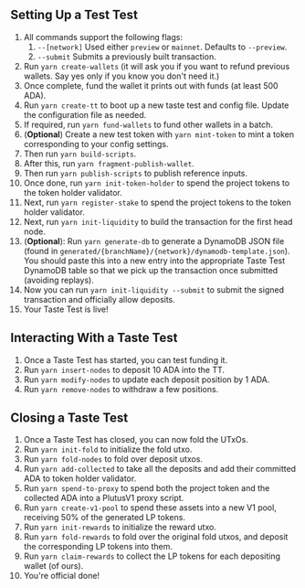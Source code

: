 ## Setting Up a Test Test

1. All commands support the following flags:
   1. `--[network]` Used either `preview` or `mainnet`. Defaults to `--preview`.
   2. `--submit` Submits a previously built transaction.
2. Run `yarn create-wallets` (it will ask you if you want to refund previous wallets. Say yes only if you know you don't need it.)
3. Once complete, fund the wallet it prints out with funds (at least 500 ADA).
4. Run `yarn create-tt` to boot up a new taste test and config file. Update the configuration file as needed.
5. If required, run `yarn fund-wallets` to fund other wallets in a batch.
6. (**Optional**) Create a new test token with `yarn mint-token` to mint a token corresponding to your config settings.
7. Then run `yarn build-scripts`.
8. After this, run `yarn fragment-publish-wallet`.
9. Then run `yarn publish-scripts` to publish reference inputs.
10. Once done, run `yarn init-token-holder` to spend the project tokens to the token holder validator.
11. Next, run `yarn register-stake` to spend the project tokens to the token holder validator.
12. Next, run `yarn init-liquidity` to build the transaction for the first head node.
13. (**Optional**): Run `yarn generate-db` to generate a DynamoDB JSON file (found in `generated/{branchName}/{network}/dynamodb-template.json`). You should paste this into a new entry into the appropriate Taste Test DynamoDB table so that we pick up the transaction once submitted (avoiding replays).
14. Now you can run `yarn init-liquidity --submit` to submit the signed transaction and officially allow deposits.
15. Your Taste Test is live!

## Interacting With a Taste Test

1. Once a Taste Test has started, you can test funding it.
2. Run `yarn insert-nodes` to deposit 10 ADA into the TT.
3. Run `yarn modify-nodes` to update each deposit position by 1 ADA.
4. Run `yarn remove-nodes` to withdraw a few positions.

## Closing a Taste Test

1. Once a Taste Test has closed, you can now fold the UTxOs.
2. Run `yarn init-fold` to initialize the fold utxo.
3. Run `yarn fold-nodes` to fold over deposit utxos.
4. Run `yarn add-collected` to take all the deposits and add their committed ADA to token holder validator.
5. Run `yarn spend-to-proxy` to spend both the project token and the collected ADA into a PlutusV1 proxy script.
6. Run `yarn create-v1-pool` to spend these assets into a new V1 pool, receiving 50% of the generated LP tokens.
7. Run `yarn init-rewards` to initialize the reward utxo.
8. Run `yarn fold-rewards` to fold over the original fold utxos, and deposit the corresponding LP tokens into them.
9. Run `yarn claim-rewards` to collect the LP tokens for each depositing wallet (of ours).
10. You're official done!
